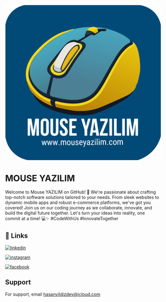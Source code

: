 
![Logo](https://raw.githubusercontent.com/mouseyazilim/.github/main/logo.png)


# MOUSE YAZILIM

Welcome to Mouse YAZILIM on GitHub! 🚀 We're passionate about crafting top-notch software solutions tailored to your needs. From sleek websites to dynamic mobile apps and robust e-commerce platforms, we've got you covered! Join us on our coding journey as we collaborate, innovate, and build the digital future together. Let's turn your ideas into reality, one commit at a time! 💻✨ #CodeWithUs #InnovateTogether


## 🔗 Links
[![linkedin](https://img.shields.io/badge/linkedin-0A66C2?style=for-the-badge&logo=linkedin&logoColor=white)](https://www.linkedin.com/company/mouseyazilim/)

[![instagram](https://img.shields.io/badge/Instagram-E4405F?style=for-the-badge&logo=instagram&logoColor=white)](https://www.instagram.com/mouseyazilim/)

[![facebook](https://img.shields.io/badge/facebook-0A66C2?style=for-the-badge&logo=facebook&logoColor=white)](https://www.facebook.com/mouseyazilim/)


## Support

For support, email hasanyildizdev@icloud.com 
